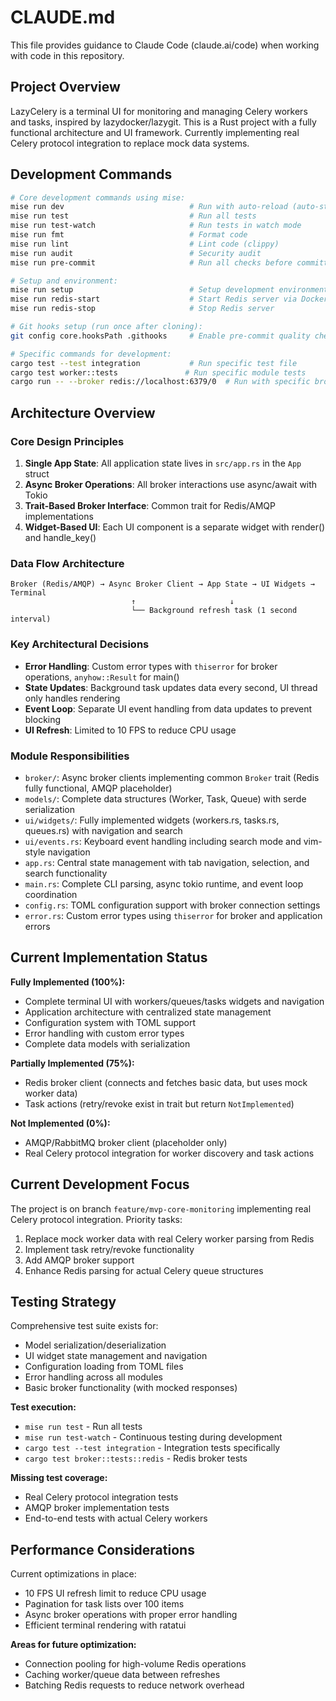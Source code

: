 # CLAUDE.md

This file provides guidance to Claude Code (claude.ai/code) when working with code in this repository.

## Project Overview

LazyCelery is a terminal UI for monitoring and managing Celery workers and tasks, inspired by lazydocker/lazygit. This is a Rust project with a fully functional architecture and UI framework. Currently implementing real Celery protocol integration to replace mock data systems.

## Development Commands

```bash
# Core development commands using mise:
mise run dev                            # Run with auto-reload (auto-starts Redis)
mise run test                           # Run all tests
mise run test-watch                     # Run tests in watch mode
mise run fmt                            # Format code
mise run lint                           # Lint code (clippy)
mise run audit                          # Security audit
mise run pre-commit                     # Run all checks before committing

# Setup and environment:
mise run setup                          # Setup development environment
mise run redis-start                    # Start Redis server via Docker
mise run redis-stop                     # Stop Redis server

# Git hooks setup (run once after cloning):
git config core.hooksPath .githooks     # Enable pre-commit quality checks

# Specific commands for development:
cargo test --test integration           # Run specific test file
cargo test worker::tests               # Run specific module tests
cargo run -- --broker redis://localhost:6379/0  # Run with specific broker
```

## Architecture Overview

### Core Design Principles
1. **Single App State**: All application state lives in `src/app.rs` in the `App` struct
2. **Async Broker Operations**: All broker interactions use async/await with Tokio
3. **Trait-Based Broker Interface**: Common trait for Redis/AMQP implementations
4. **Widget-Based UI**: Each UI component is a separate widget with render() and handle_key()

### Data Flow Architecture
```
Broker (Redis/AMQP) → Async Broker Client → App State → UI Widgets → Terminal
                           ↑                     ↓
                           └── Background refresh task (1 second interval)
```

### Key Architectural Decisions
- **Error Handling**: Custom error types with `thiserror` for broker operations, `anyhow::Result` for main()
- **State Updates**: Background task updates data every second, UI thread only handles rendering
- **Event Loop**: Separate UI event handling from data updates to prevent blocking
- **UI Refresh**: Limited to 10 FPS to reduce CPU usage

### Module Responsibilities
- `broker/`: Async broker clients implementing common `Broker` trait (Redis fully functional, AMQP placeholder)
- `models/`: Complete data structures (Worker, Task, Queue) with serde serialization
- `ui/widgets/`: Fully implemented widgets (workers.rs, tasks.rs, queues.rs) with navigation and search
- `ui/events.rs`: Keyboard event handling including search mode and vim-style navigation
- `app.rs`: Central state management with tab navigation, selection, and search functionality
- `main.rs`: Complete CLI parsing, async tokio runtime, and event loop coordination
- `config.rs`: TOML configuration support with broker connection settings
- `error.rs`: Custom error types using `thiserror` for broker and application errors

## Current Implementation Status

**Fully Implemented (100%):**
- Complete terminal UI with workers/queues/tasks widgets and navigation
- Application architecture with centralized state management
- Configuration system with TOML support
- Error handling with custom error types
- Complete data models with serialization

**Partially Implemented (75%):**
- Redis broker client (connects and fetches basic data, but uses mock worker data)
- Task actions (retry/revoke exist in trait but return `NotImplemented`)

**Not Implemented (0%):**
- AMQP/RabbitMQ broker client (placeholder only)
- Real Celery protocol integration for worker discovery and task actions

## Current Development Focus

The project is on branch `feature/mvp-core-monitoring` implementing real Celery protocol integration. Priority tasks:
1. Replace mock worker data with real Celery worker parsing from Redis
2. Implement task retry/revoke functionality 
3. Add AMQP broker support
4. Enhance Redis parsing for actual Celery queue structures

## Testing Strategy

Comprehensive test suite exists for:
- Model serialization/deserialization
- UI widget state management and navigation
- Configuration loading from TOML files
- Error handling across all modules
- Basic broker functionality (with mocked responses)

**Test execution:**
- `mise run test` - Run all tests
- `mise run test-watch` - Continuous testing during development
- `cargo test --test integration` - Integration tests specifically
- `cargo test broker::tests::redis` - Redis broker tests

**Missing test coverage:**
- Real Celery protocol integration tests
- AMQP broker implementation tests
- End-to-end tests with actual Celery workers

## Performance Considerations

Current optimizations in place:
- 10 FPS UI refresh limit to reduce CPU usage
- Pagination for task lists over 100 items
- Async broker operations with proper error handling
- Efficient terminal rendering with ratatui

**Areas for future optimization:**
- Connection pooling for high-volume Redis operations
- Caching worker/queue data between refreshes
- Batching Redis requests to reduce network overhead